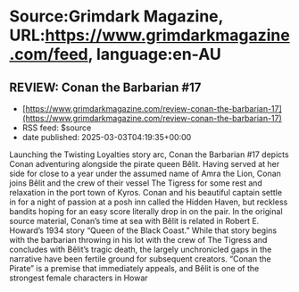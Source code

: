 # Source:Grimdark Magazine, URL:https://www.grimdarkmagazine.com/feed, language:en-AU

## REVIEW: Conan the Barbarian #17
 - [https://www.grimdarkmagazine.com/review-conan-the-barbarian-17](https://www.grimdarkmagazine.com/review-conan-the-barbarian-17)
 - RSS feed: $source
 - date published: 2025-03-03T04:19:35+00:00

<p>Launching the Twisting Loyalties story arc, Conan the Barbarian #17 depicts Conan adventuring alongside the pirate queen Bêlit. Having served at her side for close to a year under the assumed name of Amra the Lion, Conan joins Bêlit and the crew of their vessel The Tigress for some rest and relaxation in the port town of Kyros. Conan and his beautiful captain settle in for a night of passion at a posh inn called the Hidden Haven, but reckless bandits hoping for an easy score literally drop in on the pair. In the original source material, Conan’s time at sea with Bêlit is related in Robert E. Howard’s 1934 story “Queen of the Black Coast.” While that story begins with the barbarian throwing in his lot with the crew of The Tigress and concludes with Bêlit’s tragic death, the largely unchronicled gaps in the narrative have been fertile ground for subsequent creators. “Conan the Pirate” is a premise that immediately appeals, and Bêlit is one of the strongest female characters in Howar


